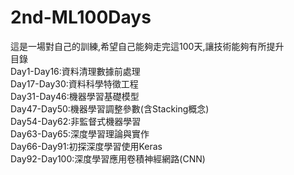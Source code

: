 # 2nd-ML100Days
這是一場對自己的訓練,希望自己能夠走完這100天,讓技術能夠有所提升  
目錄  
Day1-Day16:資料清理數據前處理  
Day17-Day30:資料科學特徵工程  
Day31-Day46:機器學習基礎模型  
Day47-Day50:機器學習調整參數(含Stacking概念)   
Day54-Day62:非監督式機器學習   
Day63-Day65:深度學習理論與實作  
Day66-Day91:初探深度學習使用Keras  
Day92-Day100:深度學習應用卷積神經網路(CNN)    
